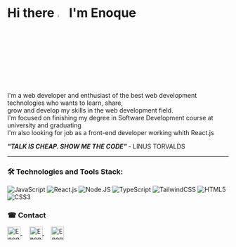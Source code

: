 <h1 align= "left">Hi there <img src="https://raw.githubusercontent.com/kaueMarques/kaueMarques/master/hi.gif" width="4%">   I'm Enoque</h1>


<div> 
  
  <p>
    I'm a  web developer and enthusiast of the best web development technologies who wants to learn, share, 
    <br>
    grow and develop my skills in the web development field.
    <br>
    I'm focused on finishing my degree in Software Development course at university and graduating
    <br>
    I'm also looking for job as a front-end developer working whith React.js
    
  <p font-size: 1002px> <em> <strong> "TALK IS CHEAP. SHOW ME THE CODE"</em> </strong> - LINUS TORVALDS</p>
  </p> 
</div>
<hr>
<div>
  <h3>🛠 Technologies and Tools Stack: </h3>
  <div style="display: inline_block">
    
   
  
 <span> ![JavaScript](https://img.shields.io/badge/javascript-%23323330.svg?style=for-the-badge&logo=javascript&logoColor=%23F7DF1E) </span>
 <span> ![React.js](https://img.shields.io/badge/react.js-%2320232a.svg?style=for-the-badge&logo=react&logoColor=%2361DAFB) </span>
 <span> ![Node.JS](https://img.shields.io/badge/Node.JS-%026E00.svg?style=for-the-badge&logo=Node.JS&logoColor=white) </span>
 <span> ![TypeScript](https://img.shields.io/badge/typescript-%23007ACC.svg?style=for-the-badge&logo=typescript&logoColor=white)</span>
 <span> ![TailwindCSS](https://img.shields.io/badge/tailwindcss-%2338B2AC.svg?style=for-the-badge&logo=tailwind-css&logoColor=white) </span>
<span> ![HTML5](https://img.shields.io/badge/html5-%23E34F26.svg?style=for-the-badge&logo=html5&logoColor=white) </span>
<span> ![CSS3](https://img.shields.io/badge/css3-%231572B6.svg?style=for-the-badge&logo=css3&logoColor=white)  </span>
    
    
  
</div>
 
 
<!--
<div>
  <div align="start">  
  <img width="41%" height="195px" src="https://github-readme-stats.vercel.app/api/top-langs/?username=enoquetembe&layout=compact&hide_border=true&title_color=00bfbf&text_color=00bfbf&bg_color=0d1117" />
</div>
-->

<div>
 <h3> ☎ Contact </h3>

  <a href="https://www.linkedin.com/in/enoque-tembe" target="_blank">
     <img align="center" alt="Enoque's Linkedin" height="30" src="https://img.shields.io/badge/-Enoque Tembe-07122D?style=flat&logo=linkedin"/>
  </a>
  &nbsp;
  &nbsp;
 <a href="mailto:enoquetembe23@gmail.com" target="_blank">
    <img align="center" alt="Enoque's gmail" height="30"src="https://img.shields.io/badge/-enoquetembe23@gmail.com-07122D?style=flat&logo=gmail"/>
 </a>
  &nbsp;
  &nbsp;
  <a href="https://www.instagram.com/enoque_junior_/" target="_blank">
    <img align="center" alt="Enoque's instagram" height="30"  src="https://img.shields.io/badge/-enoque_junior-07122D?style=flat&logo=instagram"/>
  </a>
  


